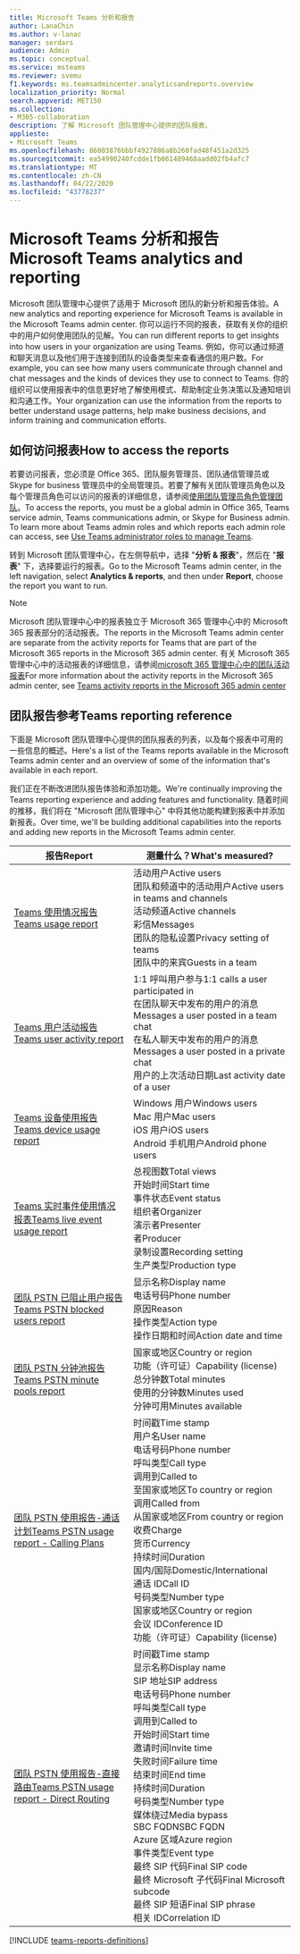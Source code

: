 ```yaml
---
title: Microsoft Teams 分析和报告
author: LanaChin
ms.author: v-lanac
manager: serdars
audience: Admin
ms.topic: conceptual
ms.service: msteams
ms.reviewer: svemu
f1.keywords: ms.teamsadmincenter.analyticsandreports.overview
localization_priority: Normal
search.appverid: MET150
ms.collection:
- M365-collaboration
description: 了解 Microsoft 团队管理中心提供的团队报表。
appliesto:
- Microsoft Teams
ms.openlocfilehash: 86003876bbbf4927886a8b260fad48f451a2d325
ms.sourcegitcommit: ea54990240fcdde1fb061489468aadd02fb4afc7
ms.translationtype: MT
ms.contentlocale: zh-CN
ms.lasthandoff: 04/22/2020
ms.locfileid: "43778237"
---
```

# <a name="microsoft-teams-analytics-and-reporting"></a><span data-ttu-id="50de7-103">Microsoft Teams 分析和报告</span><span class="sxs-lookup"><span data-stu-id="50de7-103">Microsoft Teams analytics and reporting</span></span>

<span data-ttu-id="50de7-104">Microsoft 团队管理中心提供了适用于 Microsoft 团队的新分析和报告体验。</span><span class="sxs-lookup"><span data-stu-id="50de7-104">A new analytics and reporting experience for Microsoft Teams is available in the Microsoft Teams admin center.</span></span> <span data-ttu-id="50de7-105">你可以运行不同的报表，获取有关你的组织中的用户如何使用团队的见解。</span><span class="sxs-lookup"><span data-stu-id="50de7-105">You can run different reports to get insights into how users in your organization are using Teams.</span></span> <span data-ttu-id="50de7-106">例如，你可以通过频道和聊天消息以及他们用于连接到团队的设备类型来查看通信的用户数。</span><span class="sxs-lookup"><span data-stu-id="50de7-106">For example, you can see how many users communicate through channel and chat messages and the kinds of devices they use to connect to Teams.</span></span> <span data-ttu-id="50de7-107">你的组织可以使用报表中的信息更好地了解使用模式、帮助制定业务决策以及通知培训和沟通工作。</span><span class="sxs-lookup"><span data-stu-id="50de7-107">Your organization can use the information from the reports to better understand usage patterns, help make business decisions, and inform training and communication efforts.</span></span>

## <a name="how-to-access-the-reports"></a><span data-ttu-id="50de7-108">如何访问报表</span><span class="sxs-lookup"><span data-stu-id="50de7-108">How to access the reports</span></span>

<span data-ttu-id="50de7-109">若要访问报表，您必须是 Office 365、团队服务管理员、团队通信管理员或 Skype for business 管理员中的全局管理员。若要了解有关团队管理员角色以及每个管理员角色可以访问的报表的详细信息，请参阅[使用团队管理员角色管理团队](../using-admin-roles.md)。</span><span class="sxs-lookup"><span data-stu-id="50de7-109">To access the reports, you must be a global admin in Office 365, Teams service admin, Teams communications admin, or Skype for Business admin. To learn more about Teams admin roles and which reports each admin role can access, see [Use Teams administrator roles to manage Teams](../using-admin-roles.md).</span></span>

<span data-ttu-id="50de7-110">转到 Microsoft 团队管理中心，在左侧导航中，选择 "**分析 & 报表**"，然后在 "**报表**" 下，选择要运行的报表。</span><span class="sxs-lookup"><span data-stu-id="50de7-110">Go to the Microsoft Teams admin center, in the left navigation, select **Analytics & reports**, and then under **Report**, choose the report you want to run.</span></span>

> [!NOTE]
> <span data-ttu-id="50de7-111">Microsoft 团队管理中心中的报表独立于 Microsoft 365 管理中心中的 Microsoft 365 报表部分的活动报表。</span><span class="sxs-lookup"><span data-stu-id="50de7-111">The reports in the Microsoft Teams admin center are separate from the activity reports for Teams that are part of the Microsoft 365 reports in the Microsoft 365 admin center.</span></span> <span data-ttu-id="50de7-112">有关 Microsoft 365 管理中心中的活动报表的详细信息，请参阅[microsoft 365 管理中心中的团队活动报表](../teams-activity-reports.md)</span><span class="sxs-lookup"><span data-stu-id="50de7-112">For more information about the activity reports in the Microsoft 365 admin center, see [Teams activity reports in the Microsoft 365 admin center](../teams-activity-reports.md)</span></span>

## <a name="teams-reporting-reference"></a><span data-ttu-id="50de7-113">团队报告参考</span><span class="sxs-lookup"><span data-stu-id="50de7-113">Teams reporting reference</span></span>

<span data-ttu-id="50de7-114">下面是 Microsoft 团队管理中心提供的团队报表的列表，以及每个报表中可用的一些信息的概述。</span><span class="sxs-lookup"><span data-stu-id="50de7-114">Here's a list of the Teams reports available in the Microsoft Teams admin center and an overview of some of the information that's available in each report.</span></span>

<span data-ttu-id="50de7-115">我们正在不断改进团队报告体验和添加功能。</span><span class="sxs-lookup"><span data-stu-id="50de7-115">We're continually improving the Teams reporting experience and adding features and functionality.</span></span> <span data-ttu-id="50de7-116">随着时间的推移，我们将在 "Microsoft 团队管理中心" 中将其他功能构建到报表中并添加新报表。</span><span class="sxs-lookup"><span data-stu-id="50de7-116">Over time, we'll be building additional capabilities into the reports and adding new reports in the Microsoft Teams admin center.</span></span>

|<span data-ttu-id="50de7-117">报告</span><span class="sxs-lookup"><span data-stu-id="50de7-117">Report</span></span>  |<span data-ttu-id="50de7-118">测量什么？</span><span class="sxs-lookup"><span data-stu-id="50de7-118">What's measured?</span></span> |
|---------|---------|
|[<span data-ttu-id="50de7-119">Teams 使用情况报告</span><span class="sxs-lookup"><span data-stu-id="50de7-119">Teams usage report</span></span>](teams-usage-report.md)  |  <span data-ttu-id="50de7-120">活动用户</span><span class="sxs-lookup"><span data-stu-id="50de7-120">Active users</span></span><br/><span data-ttu-id="50de7-121">团队和频道中的活动用户</span><span class="sxs-lookup"><span data-stu-id="50de7-121">Active users in teams and channels</span></span><br/><span data-ttu-id="50de7-122">活动频道</span><span class="sxs-lookup"><span data-stu-id="50de7-122">Active channels</span></span><br/><span data-ttu-id="50de7-123">彩信</span><span class="sxs-lookup"><span data-stu-id="50de7-123">Messages</span></span><br/><span data-ttu-id="50de7-124">团队的隐私设置</span><span class="sxs-lookup"><span data-stu-id="50de7-124">Privacy setting of  teams</span></span><br/><span data-ttu-id="50de7-125">团队中的来宾</span><span class="sxs-lookup"><span data-stu-id="50de7-125">Guests in a team</span></span>   |
|[<span data-ttu-id="50de7-126">Teams 用户活动报告</span><span class="sxs-lookup"><span data-stu-id="50de7-126">Teams user activity report</span></span>](user-activity-report.md)  |  <span data-ttu-id="50de7-127">1:1 呼叫用户参与</span><span class="sxs-lookup"><span data-stu-id="50de7-127">1:1 calls a user participated in</span></span><br/><span data-ttu-id="50de7-128">在团队聊天中发布的用户的消息</span><span class="sxs-lookup"><span data-stu-id="50de7-128">Messages a user posted in a team chat</span></span><br/><span data-ttu-id="50de7-129">在私人聊天中发布的用户的消息</span><span class="sxs-lookup"><span data-stu-id="50de7-129">Messages a user posted in a private chat</span></span><br/><span data-ttu-id="50de7-130">用户的上次活动日期</span><span class="sxs-lookup"><span data-stu-id="50de7-130">Last activity date of a user</span></span>     |
|[<span data-ttu-id="50de7-131">Teams 设备使用报告</span><span class="sxs-lookup"><span data-stu-id="50de7-131">Teams device usage report</span></span>](device-usage-report.md)   |  <span data-ttu-id="50de7-132">Windows 用户</span><span class="sxs-lookup"><span data-stu-id="50de7-132">Windows users</span></span><br/><span data-ttu-id="50de7-133">Mac 用户</span><span class="sxs-lookup"><span data-stu-id="50de7-133">Mac users</span></span><br/><span data-ttu-id="50de7-134">iOS 用户</span><span class="sxs-lookup"><span data-stu-id="50de7-134">iOS users</span></span><br/><span data-ttu-id="50de7-135">Android 手机用户</span><span class="sxs-lookup"><span data-stu-id="50de7-135">Android phone users</span></span>     |
|[<span data-ttu-id="50de7-136">Teams 实时事件使用情况报表</span><span class="sxs-lookup"><span data-stu-id="50de7-136">Teams live event usage report</span></span>](teams-live-event-usage-report.md)   |  <span data-ttu-id="50de7-137">总视图数</span><span class="sxs-lookup"><span data-stu-id="50de7-137">Total views</span></span><br><span data-ttu-id="50de7-138">开始时间</span><span class="sxs-lookup"><span data-stu-id="50de7-138">Start time</span></span><br><span data-ttu-id="50de7-139">事件状态</span><span class="sxs-lookup"><span data-stu-id="50de7-139">Event status</span></span><br><span data-ttu-id="50de7-140">组织者</span><span class="sxs-lookup"><span data-stu-id="50de7-140">Organizer</span></span><br><span data-ttu-id="50de7-141">演示者</span><span class="sxs-lookup"><span data-stu-id="50de7-141">Presenter</span></span><br><span data-ttu-id="50de7-142">者</span><span class="sxs-lookup"><span data-stu-id="50de7-142">Producer</span></span><br><span data-ttu-id="50de7-143">录制设置</span><span class="sxs-lookup"><span data-stu-id="50de7-143">Recording setting</span></span><br><span data-ttu-id="50de7-144">生产类型</span><span class="sxs-lookup"><span data-stu-id="50de7-144">Production type</span></span>    |
|[<span data-ttu-id="50de7-145">团队 PSTN 已阻止用户报告</span><span class="sxs-lookup"><span data-stu-id="50de7-145">Teams PSTN blocked users report</span></span>](pstn-blocked-users-report.md)   |  <span data-ttu-id="50de7-146">显示名称</span><span class="sxs-lookup"><span data-stu-id="50de7-146">Display name</span></span><br><span data-ttu-id="50de7-147">电话号码</span><span class="sxs-lookup"><span data-stu-id="50de7-147">Phone number</span></span><br><span data-ttu-id="50de7-148">原因</span><span class="sxs-lookup"><span data-stu-id="50de7-148">Reason</span></span><br><span data-ttu-id="50de7-149">操作类型</span><span class="sxs-lookup"><span data-stu-id="50de7-149">Action type</span></span><br><span data-ttu-id="50de7-150">操作日期和时间</span><span class="sxs-lookup"><span data-stu-id="50de7-150">Action date and time</span></span>   |
|[<span data-ttu-id="50de7-151">团队 PSTN 分钟池报告</span><span class="sxs-lookup"><span data-stu-id="50de7-151">Teams PSTN minute pools report</span></span>](pstn-minute-pools-report.md) |  <span data-ttu-id="50de7-152">国家或地区</span><span class="sxs-lookup"><span data-stu-id="50de7-152">Country or region</span></span><br><span data-ttu-id="50de7-153">功能（许可证）</span><span class="sxs-lookup"><span data-stu-id="50de7-153">Capability (license)</span></span> <br><span data-ttu-id="50de7-154">总分钟数</span><span class="sxs-lookup"><span data-stu-id="50de7-154">Total minutes</span></span><br><span data-ttu-id="50de7-155">使用的分钟数</span><span class="sxs-lookup"><span data-stu-id="50de7-155">Minutes used</span></span><br><span data-ttu-id="50de7-156">分钟可用</span><span class="sxs-lookup"><span data-stu-id="50de7-156">Minutes available</span></span>|
|[<span data-ttu-id="50de7-157">团队 PSTN 使用报告-通话计划</span><span class="sxs-lookup"><span data-stu-id="50de7-157">Teams PSTN usage report - Calling Plans</span></span>](pstn-usage-report.md#calling-plans)|  <span data-ttu-id="50de7-158">时间戳</span><span class="sxs-lookup"><span data-stu-id="50de7-158">Time stamp</span></span><br><span data-ttu-id="50de7-159">用户名</span><span class="sxs-lookup"><span data-stu-id="50de7-159">User name</span></span><br><span data-ttu-id="50de7-160">电话号码</span><span class="sxs-lookup"><span data-stu-id="50de7-160">Phone number</span></span><br><span data-ttu-id="50de7-161">呼叫类型</span><span class="sxs-lookup"><span data-stu-id="50de7-161">Call type</span></span> <br><span data-ttu-id="50de7-162">调用到</span><span class="sxs-lookup"><span data-stu-id="50de7-162">Called to</span></span><br><span data-ttu-id="50de7-163">至国家或地区</span><span class="sxs-lookup"><span data-stu-id="50de7-163">To country or region</span></span> <br><span data-ttu-id="50de7-164">调用</span><span class="sxs-lookup"><span data-stu-id="50de7-164">Called from</span></span> <br><span data-ttu-id="50de7-165">从国家或地区</span><span class="sxs-lookup"><span data-stu-id="50de7-165">From country or region</span></span><br><span data-ttu-id="50de7-166">收费</span><span class="sxs-lookup"><span data-stu-id="50de7-166">Charge</span></span><br><span data-ttu-id="50de7-167">货币</span><span class="sxs-lookup"><span data-stu-id="50de7-167">Currency</span></span><br><span data-ttu-id="50de7-168">持续时间</span><span class="sxs-lookup"><span data-stu-id="50de7-168">Duration</span></span><br><span data-ttu-id="50de7-169">国内/国际</span><span class="sxs-lookup"><span data-stu-id="50de7-169">Domestic/International</span></span><br><span data-ttu-id="50de7-170">通话 ID</span><span class="sxs-lookup"><span data-stu-id="50de7-170">Call ID</span></span><br><span data-ttu-id="50de7-171">号码类型</span><span class="sxs-lookup"><span data-stu-id="50de7-171">Number type</span></span><br><span data-ttu-id="50de7-172">国家或地区</span><span class="sxs-lookup"><span data-stu-id="50de7-172">Country or region</span></span><br><span data-ttu-id="50de7-173">会议 ID</span><span class="sxs-lookup"><span data-stu-id="50de7-173">Conference ID</span></span><br><span data-ttu-id="50de7-174">功能（许可证）</span><span class="sxs-lookup"><span data-stu-id="50de7-174">Capability (license)</span></span>|
|[<span data-ttu-id="50de7-175">团队 PSTN 使用报告-直接路由</span><span class="sxs-lookup"><span data-stu-id="50de7-175">Teams PSTN usage report - Direct Routing</span></span>](pstn-usage-report.md#direct-routing)  |  <span data-ttu-id="50de7-176">时间戳</span><span class="sxs-lookup"><span data-stu-id="50de7-176">Time stamp</span></span><br><span data-ttu-id="50de7-177">显示名称</span><span class="sxs-lookup"><span data-stu-id="50de7-177">Display name</span></span><br><span data-ttu-id="50de7-178">SIP 地址</span><span class="sxs-lookup"><span data-stu-id="50de7-178">SIP address</span></span><br><span data-ttu-id="50de7-179">电话号码</span><span class="sxs-lookup"><span data-stu-id="50de7-179">Phone number</span></span> <br><span data-ttu-id="50de7-180">呼叫类型</span><span class="sxs-lookup"><span data-stu-id="50de7-180">Call type</span></span><br><span data-ttu-id="50de7-181">调用到</span><span class="sxs-lookup"><span data-stu-id="50de7-181">Called to</span></span><br><span data-ttu-id="50de7-182">开始时间</span><span class="sxs-lookup"><span data-stu-id="50de7-182">Start time</span></span><br><span data-ttu-id="50de7-183">邀请时间</span><span class="sxs-lookup"><span data-stu-id="50de7-183">Invite time</span></span><br><span data-ttu-id="50de7-184">失败时间</span><span class="sxs-lookup"><span data-stu-id="50de7-184">Failure time</span></span><br><span data-ttu-id="50de7-185">结束时间</span><span class="sxs-lookup"><span data-stu-id="50de7-185">End time</span></span><br><span data-ttu-id="50de7-186">持续时间</span><span class="sxs-lookup"><span data-stu-id="50de7-186">Duration</span></span><br><span data-ttu-id="50de7-187">号码类型</span><span class="sxs-lookup"><span data-stu-id="50de7-187">Number type</span></span><br><span data-ttu-id="50de7-188">媒体绕过</span><span class="sxs-lookup"><span data-stu-id="50de7-188">Media bypass</span></span><br><span data-ttu-id="50de7-189">SBC FQDN</span><span class="sxs-lookup"><span data-stu-id="50de7-189">SBC FQDN</span></span><br><span data-ttu-id="50de7-190">Azure 区域</span><span class="sxs-lookup"><span data-stu-id="50de7-190">Azure region</span></span><br><span data-ttu-id="50de7-191">事件类型</span><span class="sxs-lookup"><span data-stu-id="50de7-191">Event type</span></span><br><span data-ttu-id="50de7-192">最终 SIP 代码</span><span class="sxs-lookup"><span data-stu-id="50de7-192">Final SIP code</span></span><br><span data-ttu-id="50de7-193">最终 Microsoft 子代码</span><span class="sxs-lookup"><span data-stu-id="50de7-193">Final Microsoft subcode</span></span><br><span data-ttu-id="50de7-194">最终 SIP 短语</span><span class="sxs-lookup"><span data-stu-id="50de7-194">Final SIP phrase</span></span><br><span data-ttu-id="50de7-195">相关 ID</span><span class="sxs-lookup"><span data-stu-id="50de7-195">Correlation ID</span></span>  |

[!INCLUDE [teams-reports-definitions](../includes/teams-reports-definitions.md)]
